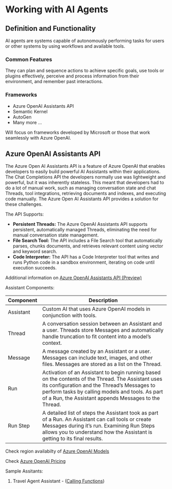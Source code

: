 # Working with AI Agents

## Definition and Functionality

AI agents are systems capable of autonomously performing tasks for users or other systems by using workflows and available tools.

### Common Features

They can plan and sequence actions to achieve specific goals, use tools or plugins effectively, perceive and process information from their environment, and remember past interactions.

### Frameworks

- Azure OpenAI Assistants API
- Semantic Kernel
- AutoGen
- Many more ...

Will focus on frameworks developed by Microsoft or those that work seamlessly with Azure OpenAI.

## Azure OpenAI Assistants API

The Azure Open AI Assistants API is a feature of Azure OpenAI that enables developers to easily build powerful AI Assistants within their applications. The Chat Completions API the developers normally use was lightweight and powerful, but it was inherently stateless. This meant that developers had to do a lot of manual work, such as managing conversation state and chat Threads, tool integrations, retrieving documents and indexes, and executing code manually. The Azure Open AI Assistants API provides a solution for these challenges.

The API Supports:

- **Persistent Threads:** The Azure OpenAI Assistants API supports persistent, automatically managed Threads, eliminating the need for manual conversation state management.
- **File Search Tool:** The API includes a File Search tool that automatically parses, chunks documents, and retrieves relevant content using vector and keyword search.
- **Code Interpreter:** The API has a Code Interpreter tool that writes and runs Python code in a sandbox environment, iterating on code until execution succeeds.

Additional information on [Azure OpenAI Assistants API (Preview)](https://learn.microsoft.com/en-us/azure/ai-foundry/openai/concepts/assistants#assistants-compents)

Assistant Components:

| Component | Description |
| --------- | ----------- |
| Assistant | Custom AI that uses Azure OpenAI models in conjunction with tools. |
| Thread | A conversation session between an Assistant and a user. Threads store Messages and automatically handle truncation to fit content into a model’s context. |
| Message | A message created by an Assistant or a user. Messages can include text, images, and other files. Messages are stored as a list on the Thread. |
| Run | Activation of an Assistant to begin running based on the contents of the Thread. The Assistant uses its configuration and the Thread’s Messages to perform tasks by calling models and tools. As part of a Run, the Assistant appends Messages to the Thread. |
| Run Step | A detailed list of steps the Assistant took as part of a Run. An Assistant can call tools or create Messages during it’s run. Examining Run Steps allows you to understand how the Assistant is getting to its final results. |

Check region availabilty of [Azure OpenAI Models](https://learn.microsoft.com/en-us/azure/ai-foundry/openai/concepts/models?tabs=global-standard%2Cstandard-chat-completions)

Check [Azure OpenAI Pricing](https://azure.microsoft.com/en-us/pricing/details/cognitive-services/openai-service/)

Sample Assitants:

1. Travel Agent Assistant - ([Calling Functions](./Code/AzOpenAI-Assistants/CallingFunctions.ipynb))
